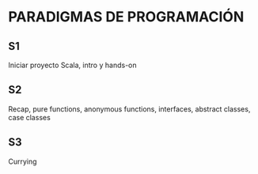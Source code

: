 # PARADIGMAS DE PROGRAMACIÓN

## S1
Iniciar proyecto Scala, intro y hands-on

## S2
Recap, pure functions, anonymous functions, interfaces, abstract classes, case classes

## S3
Currying

